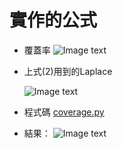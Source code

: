 # 實作的公式
* 覆蓋率
![Image text](https://raw.github.com/reverie0829/Keep/master/A-Tractable-Approach-to-Coverage-and-Rate-in-Cellular-Networks/Probabality_Coverage.png)
* 上式(2)用到的Laplace  

  ![Image text](https://raw.github.com/reverie0829/Keep/master/A-Tractable-Approach-to-Coverage-and-Rate-in-Cellular-Networks/Laplace.png)
* 程式碼
  [coverage.py](https://github.com/reverie0829/Keep/blob/master/A-Tractable-Approach-to-Coverage-and-Rate-in-Cellular-Networks/coverage.py)
* 結果：
![Image text](https://raw.github.com/reverie0829/Keep/master/A-Tractable-Approach-to-Coverage-and-Rate-in-Cellular-Networks/Figure.png)